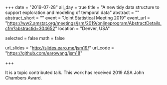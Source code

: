 +++
date = "2019-07-28"
all_day = true
title = "A new tidy data structure to support exploration and modeling of temporal data"
abstract = ""
abstract_short = ""
event = "Joint Statistical Meeting 2019"
event_url = "https://ww2.amstat.org/meetings/jsm/2019/onlineprogram/AbstractDetails.cfm?abstractid=304652"
location = "Denver, USA"

selected = false
math = false

url_slides = "http://slides.earo.me/jsm19/"
url_code = "https://github.com/earowang/jsm18"

+++

It is a topic contributed talk. This work has received 2019 ASA John Chambers Award.
